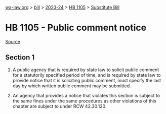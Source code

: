 [wa-law.org](/) > [bill](/bill/) > [2023-24](/bill/2023-24/) > [HB 1105](/bill/2023-24/hb/1105/) > [Substitute Bill](/bill/2023-24/hb/1105/S/)

# HB 1105 - Public comment notice

[Source](http://lawfilesext.leg.wa.gov/biennium/2023-24/Pdf/Bills/House%20Bills/1105-S.pdf)

## Section 1
1. A public agency that is required by state law to solicit public comment for a statutorily specified period of time, and is required by state law to provide notice that it is soliciting public comment, must specify the last day by which written public comment may be submitted.

2. An agency that provides a notice that violates this section is subject to the same fines under the same procedures as other violations of this chapter are subject to under RCW 42.30.120.
